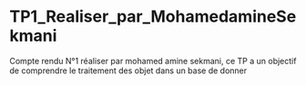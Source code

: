 # TP1_Realiser_par_MohamedamineSekmani
Compte rendu N°1 réaliser par mohamed amine sekmani, ce TP a un objectif de comprendre le traitement des objet dans un base de donner
